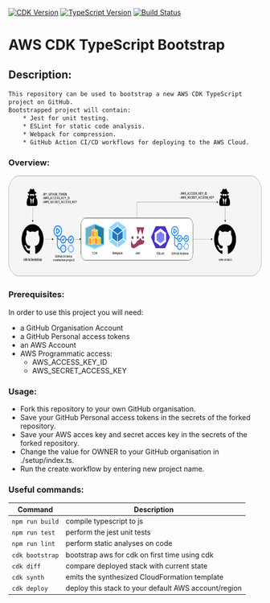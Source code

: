 [![CDK Version](https://img.shields.io/badge/CDK-2.29.1-orange)](https://docs.aws.amazon.com/cdk/api/versions.html)
[![TypeScript Version](https://img.shields.io/badge/TypeScript-4.7.4-blue)](https://www.typescriptlang.org/download)
[![Build Status](https://img.shields.io/endpoint.svg?url=https%3A%2F%2Factions-badge.atrox.dev%2Fatrox%2Fsync-dotenv%2Fbadge&style=flat)](https://github.com/CodingWithFaruci/cdk-ts-bootstrap/actions)

# **AWS CDK TypeScript Bootstrap**

## **Description:**

    This repository can be used to bootstrap a new AWS CDK TypeScript project on GitHub.
    Bootstrapped project will contain: 
        * Jest for unit testing.
        * ESLint for static code analysis.
        * Webpack for compression.
        * GitHub Action CI/CD workflows for deploying to the AWS Cloud.

### **Overview:**

<p align="center">
    <img src="./setup/bootstrap.png" width="800" height="200" />
</p>

### **Prerequisites:**

In order to use this project you will need:

* a GitHub Organisation Account
* a GitHub Personal access tokens
* an AWS Account
* AWS Programmatic access:
  * AWS_ACCESS_KEY_ID
  * AWS_SECRET_ACCESS_KEY

### **Usage:**

* Fork this repository to your own GitHub organisation.
* Save your GitHub Personal access tokens in the secrets of the forked repository.
* Save your AWS acces key and secret acces key in the secrets  of the forked repository.
* Change the value for OWNER to your GitHub organisation in ./setup/index.ts.
* Run the create workflow by entering new project name.

### **Useful commands:**

| Command  | Description    |
|----------|----------------|
|`npm run build`|compile typescript to js|
|`npm run test`|perform the jest unit tests|
|`npm run lint`|perform static analyses on code|
|`cdk bootstrap`|bootstrap aws for cdk on first time using cdk|
|`cdk diff`|compare deployed stack with current state|
|`cdk synth`|emits the synthesized CloudFormation template|
|`cdk deploy`| deploy this stack to your default AWS account/region|
